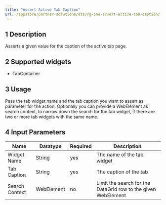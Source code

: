 ```yaml
---
title: "Assert Active Tab Caption"
url: /appstore/partner-solutions/ats/rg-one-assert-active-tab-caption/
---
```


## 1 Description

Asserts a given value for the caption of the active tab page.

## 2 Supported widgets

* TabContainer

## 3 Usage

Pass the tab widget name and the tab caption you want to assert as parameter for the action.
Optionally you can provide a WebElement as search context, to narrow down the search for the tab widget, if there are two or more tab widgets with the same name.

## 4 Input Parameters

Name | Datatype | Required | Description
--- | --- | --- | ---
Widget Name | String | yes | The name of the tab widget
Tab Caption | String | yes | The caption of the tab
Search Context | WebElement | no | Limit the search for the DataGrid row to the given WebElement
